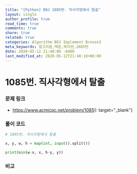 ```yaml
---
title: "[Python] BOJ 1085번. 직사각형에서 탈출"
layout: single
author_profile: true
read_time: true
comments: true
share: true
related: true
categories: Algorithm BOJ Implement Bronze3
meta_keywords: 알고리즘,백준,파이썬,1085번
date: 2020-05-12 21:40:00 -0400
last_modified_at: 2020-05-12T21:40:18+08:00
---
```


# 1085번. 직사각형에서 탈출

### 문제 링크

- <https://www.acmicpc.net/problem/1085>{: target="\_blank"}

### 풀이 코드

```python
# 1085번. 직사각형에서 탈출

x, y, w, h = map(int, input().split())

print(min(w-x, x, h-y, y))
```

### 비고
